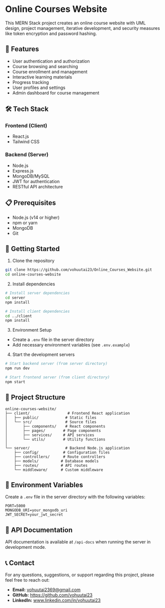 # Online Courses Website

This MERN Stack project creates an online course website with UML design, project management, iterative development, and security measures like token encryption and password hashing.

## 🚀 Features

- User authentication and authorization
- Course browsing and searching
- Course enrollment and management
- Interactive learning materials
- Progress tracking
- User profiles and settings
- Admin dashboard for course management

## 🛠️ Tech Stack

### Frontend (Client)
- React.js
- Tailwind CSS

### Backend (Server)
- Node.js
- Express.js
- MongoDB/MySQL
- JWT for authentication
- RESTful API architecture

## 📋 Prerequisites

- Node.js (v14 or higher)
- npm or yarn
- MongoDB
- Git

## 🚀 Getting Started

1. Clone the repository
```bash
git clone https://github.com/vohuutai23/Online_Courses_Website.git
cd online-courses-website
```

2. Install dependencies
```bash
# Install server dependencies
cd server
npm install

# Install client dependencies
cd ../client
npm install
```

3. Environment Setup
- Create a `.env` file in the server directory
- Add necessary environment variables (see `.env.example`)

4. Start the development servers
```bash
# Start backend server (from server directory)
npm run dev

# Start frontend server (from client directory)
npm start
```

## 📁 Project Structure

```
online-courses-website/
├── client/                 # Frontend React application
│   ├── public/            # Static files
│   └── src/               # Source files
│       ├── components/    # React components
│       ├── pages/        # Page components
│       ├── services/     # API services
│       └── utils/        # Utility functions
│
└── server/                # Backend Node.js application
    ├── config/           # Configuration files
    ├── controllers/      # Route controllers
    ├── models/          # Database models
    ├── routes/          # API routes
    └── middleware/      # Custom middleware
```

## 🔑 Environment Variables

Create a `.env` file in the server directory with the following variables:

```env
PORT=5000
MONGODB_URI=your_mongodb_uri
JWT_SECRET=your_jwt_secret
```

## 📝 API Documentation

API documentation is available at `/api-docs` when running the server in development mode.

## 📞 Contact

For any questions, suggestions, or support regarding this project, please feel free to reach out:

- **Email:** vohuutai2369@gmail.com
- **GitHub:** https://github.com/vohuutai23
- **LinkedIn:** www.linkedin.com/in/vohuutai23
